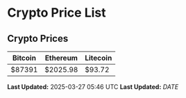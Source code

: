 # Crypto Price List

## Crypto Prices
| Bitcoin | Ethereum | Litecoin |
| ------- | -------- | -------- |
| $87391 | $2025.98 | $93.72 |
**Last Updated:** 2025-03-27 05:46 UTC
**Last Updated:** $DATE$
